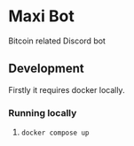 # Maxi Bot

Bitcoin related Discord bot

## Development

Firstly it requires docker locally.

### Running locally

1. `docker compose up`